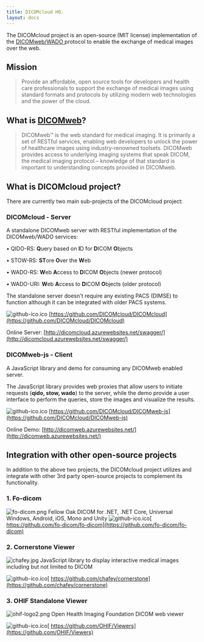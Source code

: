 ```yaml
---
title: DICOMcloud HQ.
layout: docs
---
```


The DICOMcloud project is an open-source (MIT license) implementation of the [DICOMweb/WADO ](https://dicomweb.hcintegrations.ca/) protocol to enable the exchange of medical images over the web.

## Mission

> Provide an affordable, open source tools for developers and health care professionals to support the exchange of medical images using standard formats and protocols by utilizing modern web technologies and the power of the cloud.

## What is [DICOMweb](https://dicomweb.hcintegrations.ca/)?

> DICOMweb™ is the web standard for medical imaging. It is primarily a set of RESTful services, enabling web developers to unlock the power of healthcare images using industry-renowned toolsets. DICOMweb provides access to underlying imaging systems that speak DICOM, the medical imaging protocol – knowledge of that standard is important to understanding concepts provided in DICOMweb.


## What is DICOMcloud project?

There are currently two main sub-projects of the DICOMcloud project:

### DICOMcloud - Server

A standalone DICOMweb server with RESTful implementation of the DICOMweb/WADO services:

• QIDO-RS: **Q**uery based on **I**D for **D**ICOM **O**bjects

• STOW-RS: **ST**ore **O**ver the **W**eb

• WADO-RS: **W**eb **A**ccess to **D**ICOM **O**bjects (newer protocol)

• WADO-URI: **W**eb **A**ccess to **D**ICOM **O**bjects (older protocol)

The standalone server doesn't require any existing PACS (DIMSE) to function although it can be integrated with older PACS systems.

![github-ico.ico](/uploads/github-ico.ico) [https://github.com/DICOMcloud/DICOMcloud](https://github.com/DICOMcloud/DICOMcloud)

Online Server: [http://dicomcloud.azurewebsites.net/swagger/](http://dicomcloud.azurewebsites.net/swagger/)

### DICOMweb-js - Client

A JavaScript library and demo for consuming any DICOMweb enabled server.

The JavaScript library provides web proxies that allow users to initiate requests (**qido, stow, wado**) to the server, while the demo provide a user interface to perform the queries, store the images and visualize the results.

![github-ico.ico](/uploads/github-ico.ico) [https://github.com/DICOMcloud/DICOMweb-js](https://github.com/DICOMcloud/DICOMweb-js)

Online Demo: [http://dicomweb.azurewebsites.net/](http://dicomweb.azurewebsites.net/)

## Integration with other open-source projects

In addition to the above two projects, the DICOMcloud project utilizes and integrate with other 3rd party open-source projects to complement its functionality.

### 1. Fo-dicom

![fo-dicom.png](/uploads/fo-dicom.png)
Fellow Oak DICOM for .NET, .NET Core, Universal Windows, Android, iOS, Mono and Unity
![github-ico.ico](/uploads/github-ico.ico)[ https://github.com/fo-dicom/fo-dicom](https://github.com/fo-dicom/fo-dicom)

### 2. Cornerstone Viewer

![chafey.jpg](/uploads/chafey.jpg)
JavaScript library to display interactive medical images including but not limited to DICOM

![github-ico.ico](/uploads/github-ico.ico)[ https://github.com/chafey/cornerstone](https://github.com/chafey/cornerstone)


### 3. OHIF Standalone Viewer

![ohif-logo2.png](/uploads/ohif-logo2.png)
Open Health Imaging Foundation DICOM web viewer

![github-ico.ico](/uploads/github-ico.ico)[ https://github.com/OHIF/Viewers](https://github.com/OHIF/Viewers)